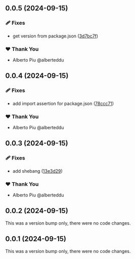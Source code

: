 ## 0.0.5 (2024-09-15)


### 🩹 Fixes

- get version from package.json ([3d7bc7f](https://github.com/crankscript/crankscript/commit/3d7bc7f))

### ❤️  Thank You

- Alberto Piu @alberteddu

## 0.0.4 (2024-09-15)


### 🩹 Fixes

- add import assertion for package.json ([78ccc71](https://github.com/crankscript/crankscript/commit/78ccc71))

### ❤️  Thank You

- Alberto Piu @alberteddu

## 0.0.3 (2024-09-15)


### 🩹 Fixes

- add shebang ([13e3d29](https://github.com/crankscript/crankscript/commit/13e3d29))

### ❤️  Thank You

- Alberto Piu @alberteddu

## 0.0.2 (2024-09-15)

This was a version bump only, there were no code changes.

## 0.0.1 (2024-09-15)

This was a version bump only, there were no code changes.